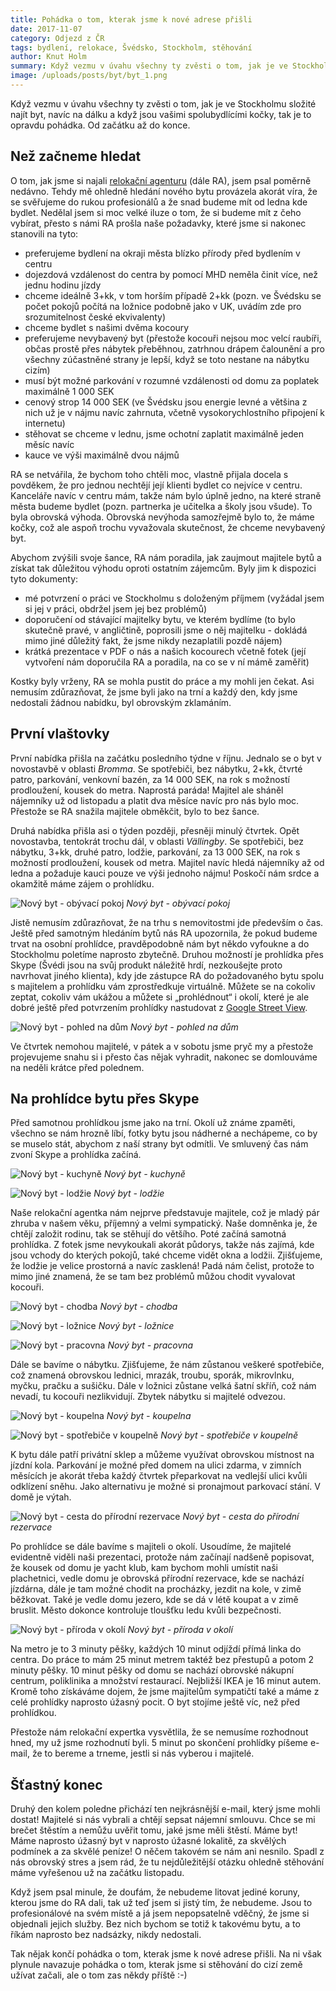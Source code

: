 ```yaml
---
title: Pohádka o tom, kterak jsme k nové adrese přišli
date: 2017-11-07
category: Odjezd z ČR
tags: bydlení, relokace, Švédsko, Stockholm, stěhování
author: Knut Holm
summary: Když vezmu v úvahu všechny ty zvěsti o tom, jak je ve Stockholmu složité najít byt, navíc na dálku a když jsou vašimi spolubydlícími kočky, tak je to opravdu pohádka. Od začátku až do konce.
image: /uploads/posts/byt/byt_1.png
---
```


Když vezmu v úvahu všechny ty zvěsti o tom, jak je ve Stockholmu složité najít byt, navíc na dálku a když jsou vašimi spolubydlícími kočky, tak je to opravdu pohádka. Od začátku až do konce.

## Než začneme hledat

O tom, jak jsme si najali [relokační agenturu](/blog/jednu-relokaci-prosim) (dále RA), jsem psal poměrně nedávno. Tehdy mě ohledně hledání nového bytu provázela akorát víra, že se svěřujeme do rukou profesionálů a že snad budeme mít od ledna kde bydlet. Nedělal jsem si moc velké iluze o tom, že si budeme mít z čeho vybírat, přesto s námi RA prošla naše požadavky, které jsme si nakonec stanovili na tyto:

* preferujeme bydlení na okraji města blízko přírody před bydlením v centru
* dojezdová vzdálenost do centra by pomocí MHD neměla činit více, než jednu hodinu jízdy
* chceme ideálně 3+kk, v tom horším případě 2+kk (pozn. ve Švédsku se počet pokojů počítá na ložnice podobně jako v UK, uvádím zde pro srozumitelnost české ekvivalenty)
* chceme bydlet s našimi dvěma kocoury
* preferujeme nevybavený byt (přestože kocouři nejsou moc velcí raubíři, občas prostě přes nábytek přeběhnou, zatrhnou drápem čalounění a pro všechny zúčastněné strany je lepší, když se toto nestane na nábytku cizím)
* musí být možné parkování v rozumné vzdálenosti od domu za poplatek maximálně 1 000 SEK
* cenový strop 14 000 SEK (ve Švédsku jsou energie levné a většina z nich už je v nájmu navíc zahrnuta, včetně vysokorychlostního připojení k internetu)
* stěhovat se chceme v lednu, jsme ochotní zaplatit maximálně jeden měsíc navíc
* kauce ve výši maximálně dvou nájmů

RA se netvářila, že bychom toho chtěli moc, vlastně přijala docela s povděkem, že pro jednou nechtějí její klienti bydlet co nejvíce v centru. Kanceláře navíc v centru mám, takže nám bylo úplně jedno, na které straně města budeme bydlet (pozn. partnerka je učitelka a školy jsou všude). To byla obrovská výhoda. Obrovská nevýhoda samozřejmě bylo to, že máme kočky, což ale aspoň trochu vyvažovala skutečnost, že chceme nevybavený byt.

Abychom zvýšili svoje šance, RA nám poradila, jak zaujmout majitele bytů a získat tak důležitou výhodu oproti ostatním zájemcům. Byly jim k dispozici tyto dokumenty:

* mé potvrzení o práci ve Stockholmu s doloženým příjmem (vyžádal jsem si jej v práci, obdržel jsem jej bez problémů)
* doporučení od stávající majitelky bytu, ve kterém bydlíme (to bylo skutečně pravé, v angličtině, poprosili jsme o něj majitelku - dokládá mimo jiné důležitý fakt, že jsme nikdy nezaplatili pozdě nájem)
* krátká prezentace v PDF o nás a našich kocourech včetně fotek (její vytvoření nám doporučila RA a poradila, na co se v ní mámě zaměřit)

Kostky byly vrženy, RA se mohla pustit do práce a my mohli jen čekat. Asi nemusím zdůrazňovat, že jsme byli jako na trní a každý den, kdy jsme nedostali žádnou nabídku, byl obrovským zklamáním.

## První vlaštovky

První nabídka přišla na začátku posledního týdne v říjnu. Jednalo se o byt v novostavbě v oblasti _Bromma_. Se spotřebiči, bez nábytku, 2+kk, čtvrté patro, parkování, venkovní bazén, za 14 000 SEK, na rok s možností prodloužení, kousek do metra. Naprostá paráda! Majitel ale sháněl nájemníky už od listopadu a platit dva měsíce navíc pro nás bylo moc. Přestože se RA snažila majitele obměkčit, bylo to bez šance.

Druhá nabídka přišla asi o týden později, přesněji minulý čtvrtek. Opět novostavba, tentokrát trochu dál, v oblasti _Vällingby_. Se spotřebiči, bez nábytku, 3+kk, druhé patro, lodžie, parkování, za 13 000 SEK, na rok s možností prodloužení, kousek od metra. Majitel navíc hledá nájemníky až od ledna a požaduje kauci pouze ve výši jednoho nájmu! Poskočí nám srdce a okamžitě máme zájem o prohlídku. 

![Nový byt - obývací pokoj](/uploads/posts/byt/byt_1.png)
*Nový byt - obývací pokoj*

Jistě nemusím zdůrazňovat, že na trhu s nemovitostmi jde především o čas. Ještě před samotným hledáním bytů nás RA upozornila, že pokud budeme trvat na osobní prohlídce, pravděpodobně nám byt někdo vyfoukne a do Stockholmu poletíme naprosto zbytečně. Druhou možností je prohlídka přes Skype (Švédi jsou na svůj produkt náležitě hrdí, nezkoušejte proto navrhovat jiného klienta), kdy jde zástupce RA do požadovaného bytu spolu s majitelem a prohlídku vám zprostředkuje virtuálně. Můžete se na cokoliv zeptat, cokoliv vám ukážou a můžete si „prohlédnout“ i okolí, které je ale dobré ještě před potvrzením prohlídky nastudovat z [Google Street View](https://cs.wikipedia.org/wiki/Google_Street_View).

![Nový byt - pohled na dům](/uploads/posts/byt/byt_9.png)
*Nový byt - pohled na dům*
   
Ve čtvrtek nemohou majitelé, v pátek a v sobotu jsme pryč my a přestože projevujeme snahu si i přesto čas nějak vyhradit, nakonec se domlouváme na neděli krátce před polednem.

## Na prohlídce bytu přes Skype
Před samotnou prohlídkou jsme jako na trní. Okolí už známe zpaměti, všechno se nám hrozně líbí, fotky bytu jsou nádherné a nechápeme, co by se muselo stát, abychom z naší strany byt odmítli. Ve smluvený čas nám zvoní Skype a prohlídka začíná.

![Nový byt - kuchyně](/uploads/posts/byt/byt_2.png)
*Nový byt - kuchyně*

![Nový byt - lodžie](/uploads/posts/byt/byt_3.png)
*Nový byt - lodžie*

Naše relokační agentka nám nejprve představuje majitele, což je mladý pár zhruba v našem věku, příjemný a velmi sympatický. Naše domněnka je, že chtějí založit rodinu, tak se stěhují do většího. Poté začíná samotná prohlídka. Z fotek jsme nevykoukali akorát půdorys, takže nás zajímá, kde jsou vchody do kterých pokojů, také chceme vidět okna a lodžii. Zjišťujeme, že lodžie je velice prostorná a navíc zasklená! Padá nám čelist, protože to mimo jiné znamená, že se tam bez problémů můžou chodit vyvalovat kocouři.  

![Nový byt - chodba](/uploads/posts/byt/byt_4.png)
*Nový byt - chodba*

![Nový byt - ložnice](/uploads/posts/byt/byt_5.png)
*Nový byt - ložnice*

![Nový byt - pracovna](/uploads/posts/byt/byt_6.png)
*Nový byt - pracovna*

Dále se bavíme o nábytku. Zjišťujeme, že nám zůstanou veškeré spotřebiče, což znamená obrovskou lednici, mrazák, troubu, sporák, mikrovlnku, myčku, pračku a sušičku. Dále v ložnici zůstane velká šatní skříň, což nám nevadí, tu kocouři nezlikvidují. Zbytek nábytku si majitelé odvezou.  

![Nový byt - koupelna](/uploads/posts/byt/byt_7.png)
*Nový byt - koupelna*

![Nový byt - spotřebiče v koupelně](/uploads/posts/byt/byt_8.png)
*Nový byt - spotřebiče v koupelně*

K bytu dále patří privátní sklep a můžeme využívat obrovskou místnost na jízdní kola. Parkování je možné před domem na ulici zdarma, v zimních měsících je akorát třeba každý čtvrtek přeparkovat na vedlejší ulici kvůli odklízení sněhu. Jako alternativu je možné si pronajmout parkovací stání. V domě je výtah.

![Nový byt - cesta do přírodní rezervace](/uploads/posts/byt/byt_10.png)
*Nový byt - cesta do přírodní rezervace*

Po prohlídce se dále bavíme s majiteli o okolí. Usoudíme, že majitelé evidentně viděli naši prezentaci, protože nám začínají nadšeně popisovat, že kousek od domu je yacht klub, kam bychom mohli umístit naši plachetnici, vedle domu je obrovská přírodní rezervace, kde se nachází jízdárna, dále je tam možné chodit na procházky, jezdit na kole, v zimě běžkovat. Také je vedle domu jezero, kde se dá v létě koupat a v zimě bruslit. Město dokonce kontroluje tloušťku ledu kvůli bezpečnosti.  

![Nový byt - příroda v okolí](/uploads/posts/byt/byt_11.png)
*Nový byt - příroda v okolí*

Na metro je to 3 minuty pěšky, každých 10 minut odjíždí přímá linka do centra. Do práce to mám 25 minut metrem taktéž bez přestupů a potom 2 minuty pěšky. 10 minut pěšky od domu se nachází obrovské nákupní centrum, poliklinika a množství restaurací. Nejbližší IKEA je 16 minut autem.  
Kromě toho získáváme dojem, že jsme majitelům sympatičtí také a máme z celé prohlídky naprosto úžasný pocit. O byt stojíme ještě víc, než před prohlídkou.

Přestože nám relokační expertka vysvětlila, že se nemusíme rozhodnout hned, my už jsme rozhodnutí byli. 5 minut po skončení prohlídky píšeme e-mail, že to bereme a trneme, jestli si nás vyberou i majitelé.

## Šťastný konec
Druhý den kolem poledne přichází ten nejkrásnější e-mail, který jsme mohli dostat! Majitelé si nás vybrali a chtějí sepsat nájemní smlouvu. Chce se mi brečet štěstím a nemůžu uvěřit tomu, jaké jsme měli štěstí. Máme byt! Máme naprosto úžasný byt v naprosto úžasné lokalitě, za skvělých podmínek a za skvělé peníze! O něčem takovém se nám ani nesnilo. Spadl z nás obrovský stres a jsem rád, že tu nejdůležitější otázku ohledně stěhování máme vyřešenou už na začátku listopadu.

Když jsem psal minule, že doufám, že nebudeme litovat jediné koruny, kterou jsme do RA dali, tak už teď jsem si jistý tím, že nebudeme. Jsou to profesionálové na svém místě a já jsem nepopsatelně vděčný, že jsme si objednali jejich služby. Bez nich bychom se totiž k takovému bytu, a to říkám naprosto bez nadsázky, nikdy nedostali. 

Tak nějak končí pohádka o tom, kterak jsme k nové adrese přišli. Na ni však plynule navazuje pohádka o tom, kterak jsme si stěhování do cizí země užívat začali, ale o tom zas někdy příště :-) 
